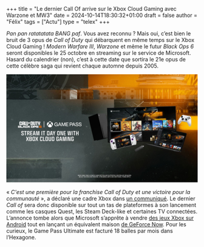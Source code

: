+++
title = "Le dernier Call Of arrive sur le Xbox Cloud Gaming avec Warzone et MW3"
date = 2024-10-14T18:30:32+01:00
draft = false
author = "Félix"
tags = ["Actu"]
type = "telex"
+++

*Pan pan ratatatata BANG paf*. Vous avez reconnu ? Mais oui, c’est bien le bruit de 3 opus de *Call of Duty* qui débarquent en même temps sur le Xbox Cloud Gaming ! *Modern Warfare III*, *‌Warzone* et même le futur *Black Ops 6* seront disponibles le 25 octobre en streaming sur le service de Microsoft. Hasard du calendrier (non), c’est à cette date que sortira le 21e opus de cette célèbre saga qui revient chaque automne depuis 2005.

![Call of’](cod.jpg "")

« *C'est une première pour la franchise Call of Duty et une victoire pour la communauté* », a déclaré une cadre Xbox dans [un communiqué](https://news.xbox.com/en-us/2024/10/14/call-of-duty-coming-to-cloud-october-25/). Le dernier *Call of* sera donc disponible sur tout un tas de plateformes à son lancement comme les casques Quest, les Steam Deck-like et certaines TV connectées. L’annonce tombe alors que Microsoft s’apprête à vendre [des jeux Xbox sur Android](https://nostick.fr/articles/2024/octobre/1110-microsoft-jeux-xbox-android/) tout en lançant un équivalent maison [de GeForce Now](https://nostick.fr/articles/2024/octobre/1110-abonnes-xbox-cloud-gaming-stream-jeux/). Pour les curieux, le Game Pass Ultimate est facturé 18 balles par mois dans l’Hexagone. 